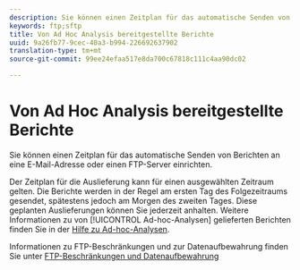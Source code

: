 ```yaml
---
description: Sie können einen Zeitplan für das automatische Senden von Berichten an eine E-Mail-Adresse oder einen FTP-Server einrichten.
keywords: ftp;sftp
title: Von Ad Hoc Analysis bereitgestellte Berichte
uuid: 9a26fb77-9cec-40a3-b994-226692637902
translation-type: tm+mt
source-git-commit: 99ee24efaa517e8da700c67818c111c4aa90dc02

---
```



# Von Ad Hoc Analysis bereitgestellte Berichte

Sie können einen Zeitplan für das automatische Senden von Berichten an eine E-Mail-Adresse oder einen FTP-Server einrichten.

Der Zeitplan für die Auslieferung kann für einen ausgewählten Zeitraum gelten. Die Berichte werden in der Regel am ersten Tag des Folgezeitraums gesendet, spätestens jedoch am Morgen des zweiten Tages. Diese geplanten Auslieferungen können Sie jederzeit anhalten. Weitere Informationen zu von [!UICONTROL Ad-hoc-Analysen] gelieferten Berichten finden Sie in der [Hilfe zu Ad-hoc-Analysen](https://marketing.adobe.com/resources/help/en_US/dsc/index.html#Discover_Help).

Informationen zu FTP-Beschränkungen und zur Datenaufbewahrung finden Sie unter [FTP-Beschränkungen und Datenaufbewahrung](/help/export/ftp-and-sftp/ftp-limits.md)
